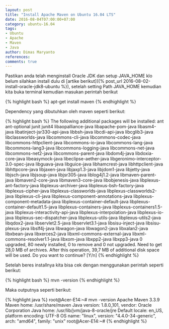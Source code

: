 ```yaml
---
layout: post
title: "Install Apache Maven on Ubuntu 16.04 LTS"
date: 2016-08-04T07:00:00+07:00
category: ubuntu-16.04
tags: 
- Ubuntu
- Apache
- Maven
- Java
author: Dimas Maryanto
references:
comments: true
---
```



Pastikan anda telah menginstall Oracle JDK dan setup JAVA_HOME klo belum silahkan install dulu di [artike berikut]({% post_url 2016-08-02-install-oracle-jdk8-ubuntu %}), setelah setting Path JAVA_HOME kemudian kita buka terminal kemudian masukan perintah berikut

{% highlight bash %}
apt-get install maven
{% endhighlight %}

Dependency yang dibutuhkan oleh maven seperti berikut:

<!--more-->

{% highlight bash %}
The following additional packages will be installed:
  ant ant-optional junit junit4 libaopalliance-java libapache-pom-java
  libasm4-java libatinject-jsr330-api-java libbsh-java libcdi-api-java
  libcglib3-java libclassworlds-java libcommons-cli-java libcommons-codec-java
  libcommons-httpclient-java libcommons-io-java libcommons-lang-java
  libcommons-lang3-java libcommons-logging-java libcommons-net-java
  libcommons-net2-java libcommons-parent-java libdom4j-java libdoxia-core-java
  libeasymock-java libeclipse-aether-java
  libgeronimo-interceptor-3.0-spec-java libguava-java libguice-java
  libhamcrest-java libhttpclient-java libhttpcore-java libjaxen-java
  libjaxp1.3-java libjdom1-java libjetty-java libjsch-java libjsoup-java
  libjsr305-java liblog4j1.2-java libmaven-parent-java libmaven2-core-java
  libmaven3-core-java libobjenesis-java libplexus-ant-factory-java
  libplexus-archiver-java libplexus-bsh-factory-java libplexus-cipher-java
  libplexus-classworlds-java libplexus-classworlds2-java libplexus-cli-java
  libplexus-component-annotations-java libplexus-component-metadata-java
  libplexus-container-default-java libplexus-container-default1.5-java
  libplexus-containers-java libplexus-containers1.5-java
  libplexus-interactivity-api-java libplexus-interpolation-java
  libplexus-io-java libplexus-sec-dispatcher-java libplexus-utils-java
  libplexus-utils2-java libqdox2-java libservlet2.5-java libservlet3.1-java
  libsisu-inject-java libsisu-plexus-java libslf4j-java libwagon-java
  libwagon2-java libxalan2-java libxbean-java libxerces2-java
  libxml-commons-external-java libxml-commons-resolver1.1-java libxom-java
  libxpp2-java libxpp3-java
0 upgraded, 80 newly installed, 0 to remove and 0 not upgraded.
Need to get 28,0 MB of archives.
After this operation, 39,7 MB of additional disk space will be used.
Do you want to continue? [Y/n]
{% endhighlight %}

Setelah beres installnya kita bisa cek dengan menggunakan perintah seperti berikut:

{% highlight bash %}
mvn -version
{% endhighlight %}

Maka outputnya seperti berikut:

{% highlight java %}
root@Acer-E14:~# mvn -version
Apache Maven 3.3.9
Maven home: /usr/share/maven
Java version: 1.8.0_101, vendor: Oracle Corporation
Java home: /usr/lib/jvm/java-8-oracle/jre
Default locale: en_US, platform encoding: UTF-8
OS name: "linux", version: "4.4.0-34-generic", arch: "amd64", family: "unix"
root@Acer-E14:~#
{% endhighlight %}
